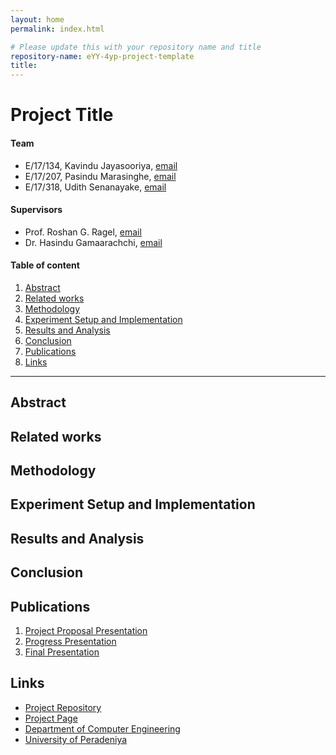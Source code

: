 ```yaml
---
layout: home
permalink: index.html

# Please update this with your repository name and title
repository-name: eYY-4yp-project-template
title:
---
```


[comment]: # "This is the standard layout for the project, but you can clean this and use your own template"

# Project Title

#### Team

- E/17/134, Kavindu Jayasooriya, [email](mailto:e17134@eng.pdn.ac.lk)
- E/17/207, Pasindu Marasinghe, [email](mailto:e17207@eng.pdn.ac.lk)
- E/17/318, Udith Senanayake, [email](mailto:e17318@eng.pdn.ac.lk)

#### Supervisors

- Prof. Roshan G. Ragel, [email](mailto:name@eng.pdn.ac.lk)
- Dr. Hasindu Gamaarachchi, [email](mailto:name@eng.pdn.ac.lk)

#### Table of content

1. [Abstract](#abstract)
2. [Related works](#related-works)
3. [Methodology](#methodology)
4. [Experiment Setup and Implementation](#experiment-setup-and-implementation)
5. [Results and Analysis](#results-and-analysis)
6. [Conclusion](#conclusion)
7. [Publications](#publications)
8. [Links](#links)

---

## Abstract

## Related works

## Methodology

## Experiment Setup and Implementation

## Results and Analysis

## Conclusion

## Publications
[//]: # "Note: Uncomment each once you uploaded the files to the repository"

1. [Project Proposal Presentation](https://docs.google.com/presentation/d/1B5NHxaCxq4HWcRp3xfms52uuq7upGqzzS-gKsycfYFk/edit?usp=sharing)
2. [Progress Presentation](https://docs.google.com/presentation/d/1SknsVYHWG2FfJuG1bv61YaqGDOdCnZuaPIiq5vtCEjM/edit?usp=sharing)
3. [Final Presentation](https://docs.google.com/presentation/d/1cpSIqvn2VKrk00jgBUI-Jm8HtgLYtgKnLqsMLzxlVk4/edit?usp=sharing)
<!-- 5. Author 1, Author 2 and Author 3 "Research paper title" (2021). [PDF](./). -->


## Links

[//]: # ( NOTE: EDIT THIS LINKS WITH YOUR REPO DETAILS )

- [Project Repository](https://github.com/cepdnaclk/e17-4yp-novel-compression-methods-for-nanopore-raw-signal-data)
- [Project Page](https://cepdnaclk.github.io/e17-4yp-novel-compression-methods-for-nanopore-raw-signal-data/)
- [Department of Computer Engineering](http://www.ce.pdn.ac.lk/)
- [University of Peradeniya](https://eng.pdn.ac.lk/)

[//]: # "Please refer this to learn more about Markdown syntax"
[//]: # "https://github.com/adam-p/markdown-here/wiki/Markdown-Cheatsheet"
